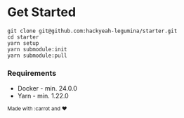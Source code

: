 # Get Started

```shell
git clone git@github.com:hackyeah-legumina/starter.git
cd starter
yarn setup
yarn submodule:init
yarn submodule:pull
```

### Requirements

- Docker - min. 24.0.0
- Yarn - min. 1.22.0

<sub>Made with :carrot and :heart:</sub>
